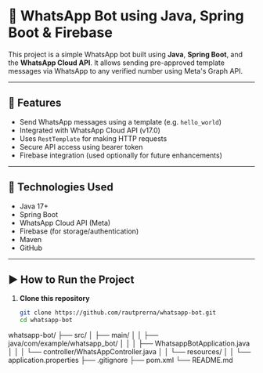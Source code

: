 # 📱 WhatsApp Bot using Java, Spring Boot & Firebase

This project is a simple WhatsApp bot built using **Java**, **Spring Boot**, and the **WhatsApp Cloud API**. It allows sending pre-approved template messages via WhatsApp to any verified number using Meta's Graph API.

---

## 🚀 Features

- Send WhatsApp messages using a template (e.g. `hello_world`)
- Integrated with WhatsApp Cloud API (v17.0)
- Uses `RestTemplate` for making HTTP requests
- Secure API access using bearer token
- Firebase integration (used optionally for future enhancements)

---

## 🔧 Technologies Used

- Java 17+
- Spring Boot
- WhatsApp Cloud API (Meta)
- Firebase (for storage/authentication)
- Maven
- GitHub

---

## ▶️ How to Run the Project

1. **Clone this repository**
   ```bash
   git clone https://github.com/rautprerna/whatsapp-bot.git
   cd whatsapp-bot
whatsapp-bot/
├── src/
│   ├── main/
│   │   ├── java/com/example/whatsapp_bot/
│   │   │   ├── WhatsappBotApplication.java
│   │   │   └── controller/WhatsAppController.java
│   │   └── resources/
│   │       └── application.properties
├── .gitignore
├── pom.xml
└── README.md
